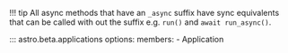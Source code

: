 !!! tip
    All async methods that have an `_async` suffix have sync equivalents that can be called with out the suffix e.g. `run()` and `await run_async()`.
    
::: astro.beta.applications
    options:
      members:
        - Application